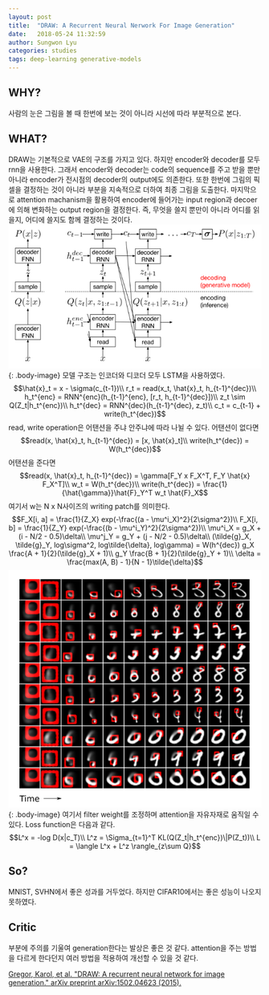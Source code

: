 ```yaml
---
layout: post
title:  "DRAW: A Recurrent Neural Nerwork For Image Generation"
date:   2018-05-24 11:32:59
author: Sungwon Lyu
categories: studies
tags: deep-learning generative-models
---
```

## WHY? 
사람의 눈은 그림을 볼 때 한번에 보는 것이 아니라 시선에 따라 부분적으로 본다. 

## WHAT?
DRAW는 기본적으로 VAE의 구조를 가지고 있다. 하지만 encoder와 decoder를 모두 rnn을 사용한다. 그래서 encoder와 decoder는 code의 sequence를 주고 받을 뿐만 아니라 encoder가 전시점의 decoder의 output에도 의존한다. 또한 한번에 그림의 픽셀을 결정하는 것이 아니라 부분을 지속적으로 더하여 최종 그림을 도출한다. 마지막으로 attention machanism을 활용하여 encoder에 들어가는 input region과 decoer에 의해 변화하는 output region을 결정한다. 즉, 무엇을 쓸지 뿐만이 아니라 어디를 읽을지, 어디에 쓸지도 함께 결정하는 것이다. 
![image](/assets/images/draw1.png){: .body-image}
모델 구조는 인코더와 디코더 모두 LSTM을 사용하였다. 
$$\hat{x}_t = x - \sigma(c_{t-1})\\
r_t = read(x_t, \hat{x}_t, h_{t-1}^{dec})\\
h_t^{enc} = RNN^{enc}(h_{t-1}^{enc}, [r_t, h_{t-1}^{dec}])\\
z_t \sim Q(Z_t|h_t^{enc})\\
h_t^{dec} = RNN^{dec}(h_{t-1}^{dec}, z_t)\\
c_t = c_{t-1} + write(h_t^{dec})$$
read, write operation은 어탠션을 주냐 안주냐에 따라 나뉠 수 있다. 어탠션이 없다면
$$read(x, \hat{x}_t, h_{t-1}^{dec}) = [x, \hat{x}_t]\\
write(h_t^{dec}) = W(h_t^{dec})$$
어탠션을 준다면
$$read(x, \hat{x}_t, h_{t-1}^{dec}) = \gamma[F_Y x F_X^T, F_Y \hat{x} F_X^T]\\
w_t = W(h_t^{dec})\\
write(h_t^{dec}) = \frac{1}{\hat{\gamma}}\hat{F}_Y^T w_t \hat{F}_X$$
여기서 w는 N x N사이즈의 writing patch를 의미한다. 
$$F_X[i, a] = \frac{1}{Z_X} exp(-\frac{(a - \mu^i_X)^2}{2\sigma^2})\\
F_X[i, b] = \frac{1}{Z_Y} exp(-\frac{(b - \mu^i_Y)^2}{2\sigma^2})\\
\mu^i_X = g_X + (i - N/2 - 0.5)\delta\\
\mu^j_Y = g_Y + (j - N/2 - 0.5)\delta\\
(\tilde{g}_X, \tilde{g}_Y, log\sigma^2, log\tilde{\delta}, log\gamma) = W(h^{dec})
g_X \frac{A + 1}{2}(\tilde{g}_X + 1)\\
g_Y \frac{B + 1}{2}(\tilde{g}_Y + 1)\\
\delta = \frac{max(A, B) - 1}{N - 1}\tilde{\delta}$$
![image](/assets/images/draw2.png){: .body-image}
여기서 filter weight를 조정하며 attention을 자유자재로 움직일 수 있다. Loss function은 다음과 같다. 
$$L^x = -log D(x|c_T)\\
L^z = \Sigma_{t=1}^T KL(Q(Z_t|h_t^{enc})\|P(Z_t))\\
L = \langle L^x + L^z \rangle_{z\sum Q}$$

## So?
MNIST, SVHN에서 좋은 성과를 거두었다. 하지만 CIFAR10에서는 좋은 성능이 나오지 못하였다. 

## Critic
부분에 주의를 기울여 generation한다는 발상은 좋은 것 같다. attention을 주는 방법을 다르게 한다던지 여러 방법을 적용하여 개선할 수 있을 것 같다.

[Gregor, Karol, et al. "DRAW: A recurrent neural network for image generation." arXiv preprint arXiv:1502.04623 (2015).](https://arxiv.org/abs/1502.04623)
